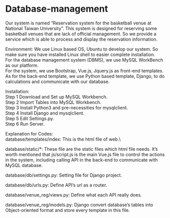 # Database-management
Our system is named “Reservation system for the basketball venue at National Taiwan University”. This system is designed for reserving some basketball venues that are lack of official management. So we provide a service which is able to process and display the reservation information. 


Environment:
We use Linux based OS, Ubuntu to develop our system. So make sure you have installed Linux shell to easier complete installation.\
For the database management system (DBMS), we use MySQL WorkBench as our platform.\
For the system, we use Bootstrap, Vue.js, Jquery.js as front-end templates. As for the back-end template, we use Python based template, Django, to do calculations and communicate with our database.


Installation:\
Step 1 Download and Set up MySQL Workbench.\
Step 2 Import Tables into MySQL Workbench.\
Step 3 Install Python3 and pre-necessities for mysqlclient.\
Step 4 Install Django and mysqlclient.\
Step 5 Edit Settings.py.\
Step 6 Run Server.


Explanation for Codes:\
database/templates/index: This is the html file of web.\

database/static/*: These file are the static files which html file needs. It’s worth mentioned that js/script.js is the main Vue.js file to control the actions in the system, including calling API in the back-end to communicate with MySQL database.

database/db/settings.py: Setting file for Django project.

database/db/urls.py: Define API’s url as a router.

database/venue_reg/views.py: Define what each API really does.

database/venue_reg/models.py: Django convert database’s tables into Object-oriented format and store every template in this file.
